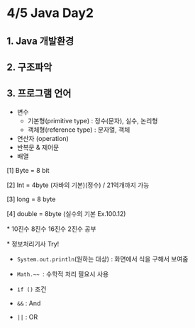 # 4/5 Java Day2



## 1. Java 개발환경

## 2. 구조파악

## 3. 프로그램 언어

- 변수
  - 기본형(primitive type) : 정수(문자), 실수, 논리형
  - 객체형(reference type) : 문자열, 객체
- 연산자 (operation)
- 반복문 & 제어문
- 배열

[1] Byte = 8 bit

[2] Int = 4byte (자바의 기본)(정수) / 21억개까지 가능

[3] long = 8 byte

[4] double = 8byte (실수의 기본 Ex.100.12)



\* 10진수 8진수 16진수 2진수 공부

\* 정보처리기사 Try!

- `System.out.println`(원하는 대상) : 화면에서 식을 구해서 보여줌
- `Math.~~ `: 수학적 처리 필요시 사용

- `if ()` 조건 
- `&&` : And
- `||` : OR